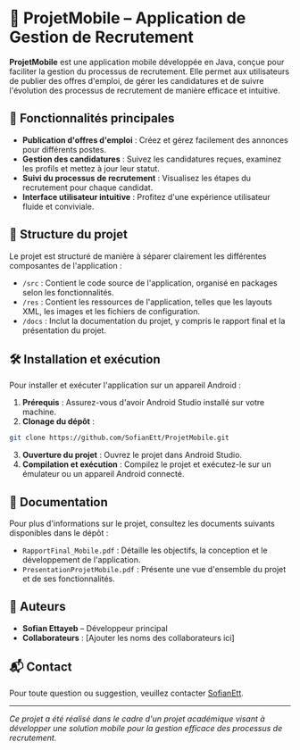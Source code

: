 # 📱 ProjetMobile – Application de Gestion de Recrutement

**ProjetMobile** est une application mobile développée en Java, conçue pour faciliter la gestion du processus de recrutement. Elle permet aux utilisateurs de publier des offres d'emploi, de gérer les candidatures et de suivre l'évolution des processus de recrutement de manière efficace et intuitive.

## 🚀 Fonctionnalités principales

- **Publication d'offres d'emploi** : Créez et gérez facilement des annonces pour différents postes.
- **Gestion des candidatures** : Suivez les candidatures reçues, examinez les profils et mettez à jour leur statut.
- **Suivi du processus de recrutement** : Visualisez les étapes du recrutement pour chaque candidat.
- **Interface utilisateur intuitive** : Profitez d'une expérience utilisateur fluide et conviviale.

## 📂 Structure du projet

Le projet est structuré de manière à séparer clairement les différentes composantes de l'application :

- `/src` : Contient le code source de l'application, organisé en packages selon les fonctionnalités.
- `/res` : Contient les ressources de l'application, telles que les layouts XML, les images et les fichiers de configuration.
- `/docs` : Inclut la documentation du projet, y compris le rapport final et la présentation du projet.

## 🛠️ Installation et exécution

Pour installer et exécuter l'application sur un appareil Android :

1. **Prérequis** : Assurez-vous d'avoir Android Studio installé sur votre machine.
2. **Clonage du dépôt** :

```bash
git clone https://github.com/SofianEtt/ProjetMobile.git
```

3. **Ouverture du projet** : Ouvrez le projet dans Android Studio.
4. **Compilation et exécution** : Compilez le projet et exécutez-le sur un émulateur ou un appareil Android connecté.

## 📄 Documentation

Pour plus d'informations sur le projet, consultez les documents suivants disponibles dans le dépôt :

- `RapportFinal_Mobile.pdf` : Détaille les objectifs, la conception et le développement de l'application.
- `PresentationProjetMobile.pdf` : Présente une vue d'ensemble du projet et de ses fonctionnalités.

## 👥 Auteurs

- **Sofian Ettayeb** – Développeur principal
- **Collaborateurs** : [Ajouter les noms des collaborateurs ici]

## 📬 Contact

Pour toute question ou suggestion, veuillez contacter [SofianEtt](https://github.com/SofianEtt).

---

*Ce projet a été réalisé dans le cadre d'un projet académique visant à développer une solution mobile pour la gestion efficace des processus de recrutement.*
